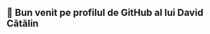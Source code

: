 ## 👋 Bun venit pe profilul de GitHub al lui David Cătălin

<!--
#**avonmusk02/avonmusk02** is a ✨ _special_ ✨ repository because its `README.md` (this file) appears on your GitHub profile.

#Here are some ideas to get you started:

#- 🔭 I’m currently working on ...
#- 🌱 I’m currently learning ...
#- 👯 I’m looking to collaborate on ...
#- 🤔 I’m looking for help with ...
#- 💬 Ask me about ...
#- 📫 How to reach me: ...
#- 😄 Pronouns: ...
#- ⚡ Fun fact: ...
-->
